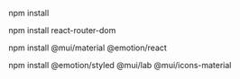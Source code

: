 



npm install

npm install react-router-dom

npm install @mui/material @emotion/react

npm install @emotion/styled @mui/lab @mui/icons-material




